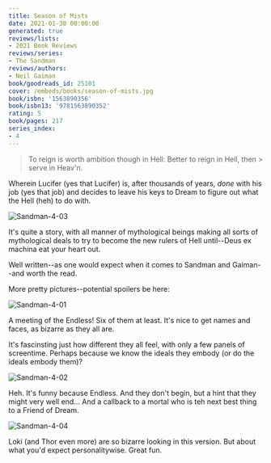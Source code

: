 ```yaml
---
title: Season of Mists
date: 2021-01-30 00:00:00
generated: true
reviews/lists:
- 2021 Book Reviews
reviews/series:
- The Sandman
reviews/authors:
- Neil Gaiman
book/goodreads_id: 25101
cover: /embeds/books/season-of-mists.jpg
book/isbn: '1563890356'
book/isbn13: '9781563890352'
rating: 5
book/pages: 217
series_index:
- 4
---
```

> To reign is worth ambition though in Hell: Better to reign in Hell, then > serve in Heav'n.

Wherein Lucifer (yes that Lucifer) is, after thousands of years, *done* with his job (yes that job) and decides to leave his keys to Dream to figure out what the Hell (heh) to do with.  

<!--more-->

![Sandman-4-03](/embeds/books/attachments/sandman-4-03.jpg)  

It's quite a story, with all manner of mythological beings making all sorts of mythological deals to try to become the new rulers of Hell until--Deus ex machina eat your heart out.  

Well written--as one would expect when it comes to Sandman and Gaiman--and worth the read.  

More pretty pictures--potential spoilers be here:  

![Sandman-4-01](/embeds/books/attachments/sandman-4-01.jpg)  

A meeting of the Endless! Six of them at least. It's nice to get names and faces, as bizarre as they all are.  

It's fascinsting just how different they all feel, with only a few panels of screentime. Perhaps because we know the ideals they embody (or do the ideals embody them)?  

![Sandman-4-02](/embeds/books/attachments/sandman-4-02.jpg)  

Heh. It's funny because Endless. And they don't begin, but a hint that they might very well end... And a callback to a mortal who is teh next best thing to a Friend of Dream.  

![Sandman-4-04](/embeds/books/attachments/sandman-4-04.jpg)  

Loki (and Thor even more) are so bizarre looking in this version. But about what you'd expect personalitywise. Great fun.